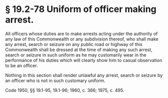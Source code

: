 # § 19.2-78 Uniform of officer making arrest.

<p>All officers whose duties are to make arrests acting under the authority of any law of this Commonwealth or any subdivision thereof, who shall make any arrest, search or seizure on any public road or highway of this Commonwealth shall be dressed at the time of making any such arrest, search or seizure in such uniform as he may customarily wear in the performance of his duties which will clearly show him to casual observation to be an officer.</p><p>Nothing in this section shall render unlawful any arrest, search or seizure by an officer who is not in such customary uniform.</p><p>Code 1950, §§ 19.1-95, 19.1-96; 1960, c. 366; 1975, c. 495.</p>